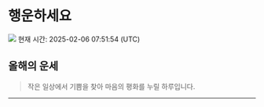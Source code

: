 
# 행운하세요
<img src="https://loremflickr.com/320/240" />
현재 시간: 2025-02-06 07:51:54 (UTC)

## 올해의 운세
> 작은 일상에서 기쁨을 찾아 마음의 평화를 누릴 하루입니다.



---

